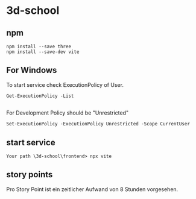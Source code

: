 # 3d-school

## npm
```dotenv
npm install --save three
npm install --save-dev vite
```

## For Windows
To start service check ExecutionPolicy of User.
```dotenv
Get-ExecutionPolicy -List
```
##
For Development Policy should be "Unrestricted"
```dotenv
Set-ExecutionPolicy -ExecutionPolicy Unrestricted -Scope CurrentUser
```

## start service
```dotenv
Your path \3d-school\frontend> npx vite
```
## story points
Pro Story Point ist ein zeitlicher Aufwand von 8 Stunden vorgesehen.

